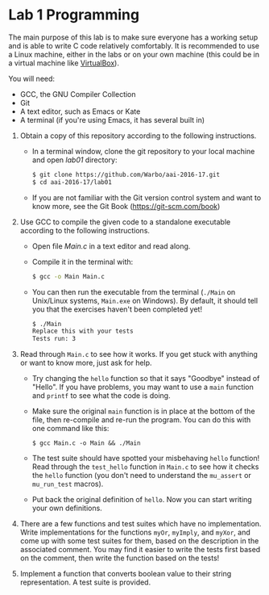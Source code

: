 Lab 1 Programming
=================

The main purpose of this lab is to make sure everyone has a working setup and
is able to write C code relatively comfortably. It is recommended to use a Linux
machine, either in the labs or on your own machine (this could be in a virtual
machine like [VirtualBox](https://www.virtualbox.org)).

You will need:

 - GCC, the GNU Compiler Collection
 - Git
 - A text editor, such as Emacs or Kate
 - A terminal (if you're using Emacs, it has several built in)

1. Obtain a copy of this repository according to the following instructions.
    - In a terminal window, clone the git repository to your local machine and
        open *lab01* directory:

        ```sh
        $ git clone https://github.com/Warbo/aai-2016-17.git
        $ cd aai-2016-17/lab01
        ```

    - If you are not familiar with the Git version control system and want to
      know more, see the Git Book (https://git-scm.com/book)

2. Use GCC to compile the given code to a standalone executable according to the
   following instructions.

   - Open file *Main.c* in a text editor and read along.
   - Compile it in the terminal with:

        ```sh
        $ gcc -o Main Main.c
        ```

   - You can then run the executable from the terminal (`./Main` on Unix/Linux
     systems, `Main.exe` on Windows). By default, it should tell you that
     the exercises haven't been completed yet!

        ```sh
        $ ./Main
        Replace this with your tests
        Tests run: 3
        ```

3. Read through `Main.c` to see how it works. If you get stuck with anything or
   want to know more, just ask for help.

    - Try changing the `hello` function so that it says "Goodbye" instead of
      "Hello". If you have problems, you may want to use a `main` function and
      `printf` to see what the code is doing.

    - Make sure the original `main` function is in place at the bottom of the
      file, then re-compile and re-run the program. You can do this with one
      command like this:

        ```
        $ gcc Main.c -o Main && ./Main
        ```

    - The test suite should have spotted your misbehaving `hello` function! Read
      through the `test_hello` function in `Main.c` to see how it checks the
      `hello` function (you don't need to understand the `mu_assert` or
      `mu_run_test` macros).

    - Put back the original definition of `hello`. Now you can start writing
      your own definitions.

4. There are a few functions and test suites which have no implementation. Write
   implementations for the functions `myOr`, `myImply`, and `myXor`, and come up
   with some test suites for them, based on the description in the associated
   comment. You may find it easier to write the tests first based on the
   comment, then write the function based on the tests!

5. Implement a function that converts boolean value to their string
   representation. A test suite is provided.
